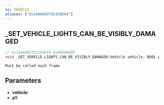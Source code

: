 ```yaml
---
ns: VEHICLE
aliases: ["0x1AA8A837D2169D94"]
---
```

## _SET_VEHICLE_LIGHTS_CAN_BE_VISIBLY_DAMAGED

```c
// 0x1AA8A837D2169D94 0x009AB49E
void _SET_VEHICLE_LIGHTS_CAN_BE_VISIBLY_DAMAGED(Vehicle vehicle, BOOL p1);
```

```
Must be called each frame
```

## Parameters
* **vehicle**: 
* **p1**: 

